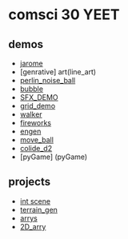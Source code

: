 # comsci 30 YEET

## demos
- [jarome](jarome)
- [genrative] art(line_art)
- [perlin_noise_ball](perlin)
- [bubble](bubbleP)
- [SFX_DEMO](SFX_DEMO)
- [grid_demo](11-grid)
- [walker](walker)
- [fireworks](fireworks)
- [engen](engen)
- [move_ball](move_ball)
- [colide_d2](colide)
- [pyGame] (pyGame)

## projects
- [int scene](int_scene)
- [terrain_gen](terra)
- [arrys](arry_objt)
- [2D_arry](2D_arry)